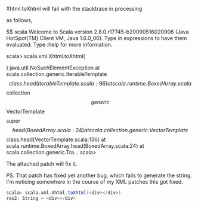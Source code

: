 Xhtml.toXhtml will fail with the stacktrace in processing <div></div> as follows,

$$ scala
Welcome to Scala version 2.8.0.r17745-b20090516020906 (Java
HotSpot(TM) Client VM, Java 1.6.0_06).
Type in expressions to have them evaluated.
Type :help for more information.

scala> scala.xml.Xhtml.toXhtml(<div></div>)
java.util.NoSuchElementException
      at scala.collection.generic.IterableTemplate$$class.head(IterableTemplate.scala:96)
      at scala.runtime.BoxedArray.scala$$collection$$generic$$VectorTemplate$$$$super$$head(BoxedArray.scala:24)
      at scala.collection.generic.VectorTemplate$$class.head(VectorTemplate.scala:136)
      at scala.runtime.BoxedArray.head(BoxedArray.scala:24)
      at scala.collection.generic.Tra...
scala>

The attached patch will fix it.

PS. That patch has fixed yet another bug, which fails to generate the string.
I'm noticing somewhere in the course of my XML patches this got fixed.
```scala
scala> scala.xml.Xhtml.toXhtml(<div></div>) 
res2: String = <div></div>
```
